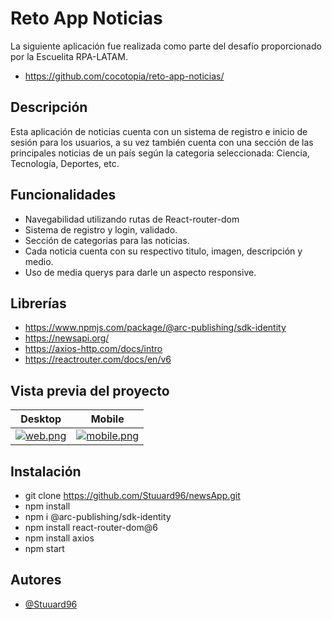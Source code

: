 
# Reto App Noticias
La siguiente aplicación fue realizada como parte del
desafío proporcionado por la Escuelita RPA-LATAM.
- https://github.com/cocotopia/reto-app-noticias/

## Descripción
Esta aplicación de noticias cuenta con un sistema de
registro e inicio de sesión para los usuarios, a su vez 
también cuenta con una sección de las principales 
noticias de un país según la categoria 
seleccionada: Ciencia, Tecnología, Deportes, etc.

## Funcionalidades
- Navegabilidad utilizando rutas de React-router-dom
- Sistema de registro y login, validado.
- Sección de categorias para las noticias.
- Cada noticia cuenta con su respectivo titulo, imagen, descripción y medio.
- Uso de media querys para darle un aspecto responsive.

## Librerías
- https://www.npmjs.com/package/@arc-publishing/sdk-identity
- https://newsapi.org/
- https://axios-http.com/docs/intro
- https://reactrouter.com/docs/en/v6


## Vista previa del proyecto
Desktop             |  Mobile
:-------------------------:|:-------------------------:
[![web.png](https://i.postimg.cc/g0gDTPVF/web.png)](https://postimg.cc/f30mVpqB)  |  [![mobile.png](https://i.postimg.cc/1zRxFsmL/mobile.png)](https://postimg.cc/5XrkdcF3)

## Instalación
- git clone https://github.com/Stuuard96/newsApp.git
- npm install 
- npm i @arc-publishing/sdk-identity
- npm install react-router-dom@6
- npm install axios
- npm start

## Autores
- [@Stuuard96](https://www.github.com/Stuuard96)
